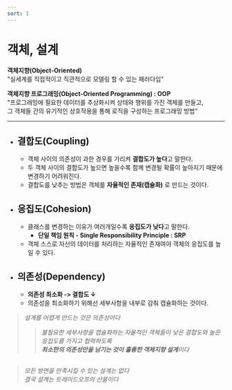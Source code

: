 ```yaml
---
sort: 1
---
```


# 객체, 설계
**객체지향(Object-Oriented)**  
"실세계를 직접적이고 직관적으로 모델링 할 수 있는 패러다임"

**객체지향 프로그래밍(Object-Oriented Programming) : OOP**  
"프로그래밍에 필요한 데이터를 추상화시켜 상태와 행위를 가진 객체를 만들고,  
그 객체들 간의 유기적인 상호작용을 통해 로직을 구성하는 프로그래밍 방법"

---

- ## 결합도(Coupling)
    - 객체 사이의 의존성이 과한 경우를 가리켜 **결합도가 높다**고 말한다.
    - 두 객체 사이의 결합도가 높으면 높을수록 함께 변경될 확률이 높아지기 때문에 변경하기 어려워진다.
    - 결합도를 낮추는 방법은 객체를 **자율적인 존재(캡슐화)** 로 만드는 것이다.
    
- ## 응집도(Cohesion)
    - 클래스를 변경하는 이유가 여러개일수록 **응집도가 낮다**고 말한다.
        - **단일 책임 원칙 - Single Responsibility Principle : SRP**
    - 객체 스스로 자신의 데이터를 처리하는 자율적인 존재여야 객체의 응집도를 높일 수 있다.  
  
- ## 의존성(Dependency)
  - **의존성 최소화 -> 결합도 ↓**
  - 의존성을 최소화하기 위해선 세부사항을 내부로 감춰 캡슐화하는 것이다.

> *설계를 어렵게 만드는 것은 의존성이다*
>> *불필요한 세부사항을 캡슐화하는 자율적인 객체들이 낮은 결합도와 높은 응집도를 가지고 협력하도록  
> **최소한의 의존성만을 남기는 것이 훌륭한 객체지향 설계**이다*
  
##
>*모든 방면을 만족시킬 수 있는 설계는 없다  
결국 설계는 트레이드오프의 산물이다*


